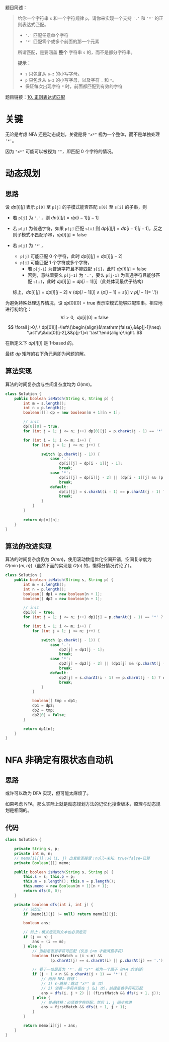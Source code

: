 题目简述：

> 给你一个字符串 `s` 和一个字符规律 `p`，请你来实现一个支持 `'.'` 和 `'*'` 的正则表达式匹配。
>
> - `'.'` 匹配任意单个字符
> - `'*'` 匹配零个或多个前面的那一个元素
>
> 所谓匹配，是要涵盖 **整个** 字符串 `s` 的，而不是部分字符串。
>
> **提示：**
>
> - `s` 只包含从 `a-z` 的小写字母。
> - `p` 只包含从 `a-z` 的小写字母，以及字符 `.` 和 `*`。
> - 保证每次出现字符 `*` 时，前面都匹配到有效的字符

题目链接：[10. 正则表达式匹配](https://leetcode.cn/problems/regular-expression-matching/)

# 关键

无论是考虑 NFA 还是动态规划，关键是将 `"x*"` 视为一个整体，而不是单独处理 `'*'`。

因为 `"x*"` 可能可以被视为 `""`，即匹配 0 个字符的情况。

# 动态规划

## 思路

设 $dp[i][j]$ 表示 `p[0]` 至 `p[j]` 的子模式能否匹配 `s[0]` 至 `s[i]` 的子串，则

- 若 `p[j]` 为 `'.'`，则 $dp[i][j]=dp[i-1][j-1]$

- 若 `p[j]` 为普通字符，如果 `p[j]` 匹配 `s[i]` 则 $dp[i][j]=dp[i-1][j-1]$，反之则子模式不匹配子串，$dp[i][j]=\mathrm{false}$

- 若 `p[j]` 为 `'*'`，

  - `p[j]` 可能匹配 0 个字符，此时 $dp[i][j]=dp[i][j-2]$
  - `p[j]` 可能匹配 1 个字符或多个字符，
    - 若 `p[j-1]` 为普通字符且不能匹配 `s[i]`，此时 $dp[i][j]=\mathrm{false}$
    - 否则，意味着要么 `p[j-1]` 为 `'.'`，要么 `p[j-1]` 为普通字符且能够匹配 `s[i]`，此时 $dp[i][j]=dp[i-1][j]$（此处体现最优子结构）

  综上，$dp[i][j]=dp[i][j-2]\lor\Big(dp[i-1][j]\land\big(p[j-1]=s[i]\lor p[j-1]=\,'.'\big)\Big)$

为避免特殊处理边界情况，设 $dp[0][0]=\mathrm{true}$ 表示空模式能够匹配空串。相应地进行初始化：
$$
\forall i>0,\ \ dp[i][0]=\mathrm{false}
$$

$$
\forall j>0,\ \ dp[0][j]=\left\{\begin{align}&\mathrm{false},&&p[j-1]\neq\ '\ast'\\\\&dp[0][j-2],&&p[j-1]=\ '\ast'\end{align}\right.
$$

在新定义下 $dp[i][j]$ 是 1-based 的。

最终 $dp$ 矩阵的右下角元素即为问题的解。

## 算法实现

算法的时间复杂度与空间复杂度均为 $O(mn)$。

```java
class Solution {
    public boolean isMatch(String s, String p) {
        int m = s.length();
        int n = p.length();
        boolean[][] dp = new boolean[m + 1][n + 1];

        // init
        dp[0][0] = true;
        for (int j = 1; j <= n; j++) dp[0][j] = p.charAt(j - 1) == '*' ? dp[0][j - 2] : false;

        for (int i = 1; i <= m; i++) {
            for (int j = 1; j <= n; j++) {

                switch (p.charAt(j - 1)) {
                    case '.':
                        dp[i][j] = dp[i - 1][j - 1];
                        break;
                    case '*':
                        dp[i][j] = dp[i][j - 2] || (dp[i - 1][j] && (p.charAt(j - 2) == s.charAt(i - 1) || p.charAt(j - 2) == '.'));
                        break;
                    default:
                        dp[i][j] = s.charAt(i - 1) == p.charAt(j - 1) ? dp[i - 1][j - 1] : false;
                        break;
                }
            }
        }
        
        return dp[m][n];
    }
}
```

## 算法的改进实现

算法的时间复杂度仍为 $O(mn)$，使用滚动数组优化空间开销，空间复杂度为 $O\big(\min\{m,n\}\big)$（虽然下面的实现是 $O(n)$ 的，懒得分情况讨论了）。

```java
class Solution {
    public boolean isMatch(String s, String p) {
        int m = s.length();
        int n = p.length();
        boolean[] dp1 = new boolean[n + 1];
        boolean[] dp2 = new boolean[n + 1];

        // init
        dp1[0] = true;
        for (int j = 1; j <= n; j++) dp1[j] = p.charAt(j - 1) == '*' ? dp1[j - 2] : false;

        for (int i = 1; i <= m; i++) {
            for (int j = 1; j <= n; j++) {

                switch (p.charAt(j - 1)) {
                    case '.':
                        dp2[j] = dp1[j - 1];
                        break;
                    case '*':
                        dp2[j] = dp2[j - 2] || (dp1[j] && (p.charAt(j - 2) == s.charAt(i - 1) || p.charAt(j - 2) == '.'));
                        break;
                    default:
                        dp2[j] = s.charAt(i - 1) == p.charAt(j - 1) ? dp1[j - 1] : false;
                        break;
                }
            }

            boolean[] tmp = dp1;
            dp1 = dp2;
            dp2 = tmp;
            dp2[0] = false;
        }

        return dp1[n];
    }
}
```

# NFA 非确定有限状态自动机

## 思路

或许可以改为 DFA 实现，但可能太麻烦了。

如果考虑 NFA，那么实际上就是动态规划方法的记忆化搜索版本，原理与动态规划是相同的。

## 代码

```java
class Solution {

    private String s, p;
    private int m, n;
    // memo[i][j]：从 (i, j) 出发能否接受；null=未知，true/false=已算
    private Boolean[][] memo;

    public boolean isMatch(String s, String p) {
        this.s = s; this.p = p;
        this.m = s.length(); this.n = p.length();
        this.memo = new Boolean[m + 1][n + 1];
        return dfs(0, 0);
    }

    private boolean dfs(int i, int j) {
        // 记忆化
        if (memo[i][j] != null) return memo[i][j];

        boolean ans;

        // 终止：模式走完则文本也必须走完
        if (j == n) {
            ans = (i == m);
        } else {
            // 当前是否首字符可匹配（仅当 i<m 才能消费字符）
            boolean firstMatch = (i < m) &&
                    (p.charAt(j) == s.charAt(i) || p.charAt(j) == '.');

            // 看下一位是否为 '*'，把 "x*" 视为一个原子（NFA 的关键）
            if (j + 1 < n && p.charAt(j + 1) == '*') {
                // 两种 NFA 转移：
                // 1) ε-跳转：跳过 "x*"（0 次）
                // 2) 消费一字符并留在 j（≥1 次），前提是首字符可匹配
                ans = dfs(i, j + 2) || (firstMatch && dfs(i + 1, j));
            } else {
                // 普通转移：必须首字符匹配，然后 i、j 同步前进
                ans = firstMatch && dfs(i + 1, j + 1);
            }
        }

        return memo[i][j] = ans;
    }
}
```

